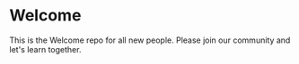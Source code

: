 # Welcome
This is the Welcome repo for all new people. Please join our community and let's learn together.
